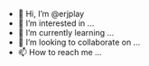 - 👋 Hi, I’m @erjplay
- 👀 I’m interested in ...
- 🌱 I’m currently learning ...
- 💞️ I’m looking to collaborate on ...
- 📫 How to reach me ...

<!---
erjplay/erjplay is a ✨ special ✨ repository because it
